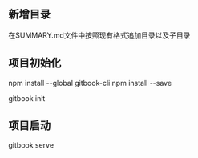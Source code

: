 
## 新增目录

   在SUMMARY.md文件中按照现有格式追加目录以及子目录


## 项目初始化

   npm install --global gitbook-cli
   npm install --save

   gitbook init


## 项目启动

   gitbook serve






